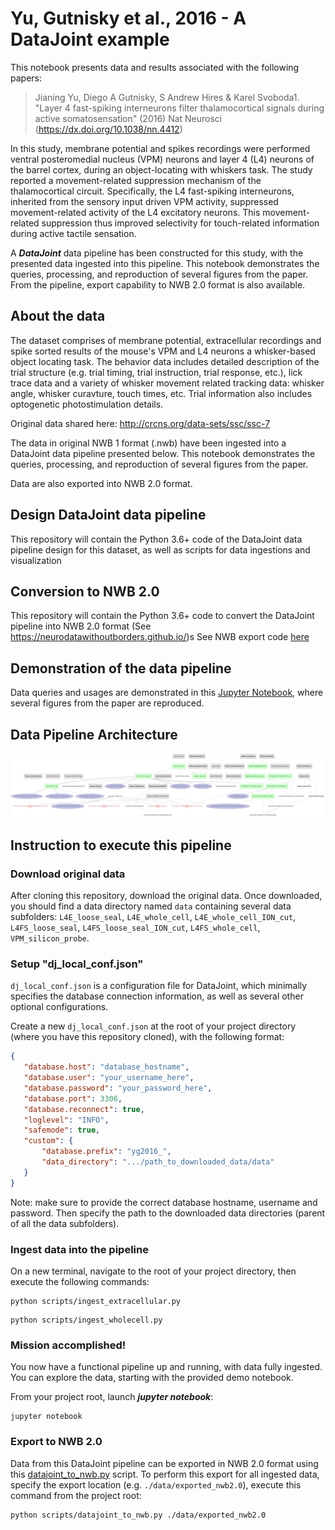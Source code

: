 # Yu, Gutnisky et al., 2016 - A DataJoint example
This notebook presents data and results associated with the following papers:

>Jianing Yu, Diego A Gutnisky, S Andrew Hires & Karel Svoboda1. "Layer 4 fast-spiking interneurons filter thalamocortical signals during active somatosensation" (2016) Nat Neurosci (https://dx.doi.org/10.1038/nn.4412)

In this study, membrane potential and spikes recordings were performed ventral posteromedial nucleus (VPM) neurons and layer 4 (L4) neurons of the barrel cortex, during an object-locating with whiskers task. The study reported a movement-related suppression mechanism of the thalamocortical circuit. Specifically, the L4 fast-spiking interneurons, inherited from the sensory input driven VPM activity, suppressed movement-related activity of the L4 excitatory neurons. This movement-related suppression thus improved selectivity for touch-related information during active tactile sensation.

A ***DataJoint*** data pipeline has been constructed for this study, with the presented data ingested into this pipeline. This notebook demonstrates the queries, processing, and reproduction of several figures from the paper. From the pipeline, export capability to NWB 2.0 format is also available.

## About the data

The dataset comprises of membrane potential, extracellular recordings and spike sorted results of the mouse's VPM and L4 neurons a whisker-based object locating task. The behavior data includes detailed description of the trial structure (e.g. trial timing, trial instruction, trial response, etc.), lick trace data and a variety of whisker movement related tracking data: whisker angle, whisker curavture, touch times, etc. Trial information also includes optogenetic photostimulation details.

Original data shared here: http://crcns.org/data-sets/ssc/ssc-7

The data in original NWB 1 format (.nwb) have been ingested into a DataJoint data pipeline presented below. This notebook demonstrates the queries, processing, and reproduction of several figures from the paper.

Data are also exported into NWB 2.0 format. 

## Design DataJoint data pipeline 
This repository will contain the Python 3.6+ code of the DataJoint data pipeline design for this dataset, as well as scripts for data ingestions and visualization

## Conversion to NWB 2.0
This repository will contain the Python 3.6+ code to convert the DataJoint pipeline into NWB 2.0 format (See https://neurodatawithoutborders.github.io/)s
See NWB export code [here](../scripts/datajoint_to_nwb.py)

## Demonstration of the data pipeline
Data queries and usages are demonstrated in this [Jupyter Notebook](notebooks/Yu-Gutnisky-2016-examples.ipynb), where several figures from the paper are reproduced. 

## Data Pipeline Architecture
![ERD of the entire data pipeline](images/all_erd.png)

## Instruction to execute this pipeline

### Download original data 

After cloning this repository, download the original data. Once downloaded, you should find a data directory
named `data` containing several data subfolders: `L4E_loose_seal`, `L4E_whole_cell`, `L4E_whole_cell_ION_cut`,
 `L4FS_loose_seal`, `L4FS_loose_seal_ION_cut`, `L4FS_whole_cell`, `VPM_silicon_probe`. 
 
### Setup "dj_local_conf.json"

`dj_local_conf.json` is a configuration file for DataJoint, which minimally specifies the
 database connection information, as well as several other optional configurations.
 
 Create a new `dj_local_conf.json` at the root of your project directory (where you have this repository cloned),
  with the following format:
 
 ```json
{
    "database.host": "database_hostname",
    "database.user": "your_username_here",
	"database.password": "your_password_here",
    "database.port": 3306,
    "database.reconnect": true,
    "loglevel": "INFO",
    "safemode": true,
    "custom": {
	    "database.prefix": "yg2016_",
        "data_directory": ".../path_to_downloaded_data/data"
    }
}
```

Note: make sure to provide the correct database hostname, username and password.
 Then specify the path to the downloaded data directories (parent of all the data subfolders).

### Ingest data into the pipeline

On a new terminal, navigate to the root of your project directory, then execute the following commands:

```
python scripts/ingest_extracellular.py
```

```
python scripts/ingest_wholecell.py
```

### Mission accomplished!
You now have a functional pipeline up and running, with data fully ingested.
 You can explore the data, starting with the provided demo notebook.
 
From your project root, launch ***jupyter notebook***:
```
jupyter notebook
```

### Export to NWB 2.0
Data from this DataJoint pipeline can be exported in NWB 2.0 format using this [datajoint_to_nwb.py](../scripts/datajoint_to_nwb.py) script. 
To perform this export for all ingested data, specify the export location (e.g. `./data/exported_nwb2.0`), execute this command from the project root:

```
python scripts/datajoint_to_nwb.py ./data/exported_nwb2.0
```
